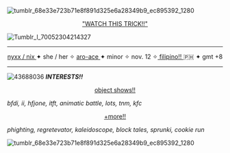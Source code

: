 ![tumblr_68e33e723b71e8f891d325e6a28349b9_ec895392_1280](https://github.com/user-attachments/assets/6759fe4c-d583-4173-b708-698405d67a9c)

<p align="center">
<ins> "WATCH THIS TRICK!!" </ins>
</p>

![Tumblr_l_70052304214327](https://github.com/user-attachments/assets/acab5eae-e835-4315-9a92-57eb5d6349b3)

---------

<p align="center"> <ins> nyxx / nix </ins> ✦ she / her ✧ <ins> aro-ace </ins> ✦ minor ✧ nov. 12 ✧<ins> filipino!! </ins> 🇵🇭 ✦ gmt +8 </p>

-----------

![43688036](https://github.com/user-attachments/assets/b92ff773-d209-4b30-afe8-4e49fe464552) ***INTERESTS!!*** 

<p align="center">
  <ins> object shows!! </ins>

  *bfdi, ii, hfjone, itft, animatic battle, lots, tnm, kfc*

<p align="center">
  <ins> +more!! </ins>

*phighting, regretevator, kaleidoscope, block tales, sprunki, cookie run*


![tumblr_68e33e723b71e8f891d325e6a28349b9_ec895392_1280](https://github.com/user-attachments/assets/6759fe4c-d583-4173-b708-698405d67a9c)
